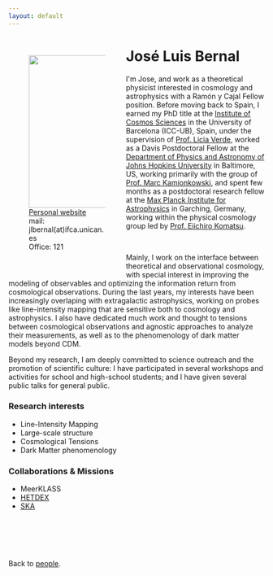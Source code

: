 ```yaml
---
layout: default
---
```




<p style="float: left; width: 30%; margin:40px"><img src="{{site.url}}/assets/imgs/People/bernaljl.jpg" style="width:224px;height:300px;"> <a href="https://jl-bernal.github.io/">Personal website</a> <br> mail: jlbernal(at)ifca.unican.es <br> Office: 121 </p>

# José Luis Bernal

I'm Jose, and work as a theoretical physicist interested in cosmology and astrophysics with a Ramón y Cajal Fellow position. Before moving back to Spain, I earned my PhD title at the [Institute of Cosmos Sciences](https://icc.ub.edu/) in the University of Barcelona (ICC-UB), Spain, under the supervision of [Prof. Licia Verde](https://liciaverde.icc.ub.edu/), worked as a Davis Postdoctoral Fellow at the [Department of Physics and Astronomy of Johns Hopkins University](https://physics-astronomy.jhu.edu/) in Baltimore, US, working primarily with the group of [Prof. Marc Kamionkowski](https://sites.krieger.jhu.edu/kamionkowski/), and spent few months as a postdoctoral research fellow at the [Max Planck Institute for Astrophysics](https://www.mpa-garching.mpg.de/) in Garching, Germany, working within the physical cosmology group led by [Prof. Eiichiro Komatsu](https://wwwmpa.mpa-garching.mpg.de/~komatsu/).

<br>

Mainly, I work on the interface between theoretical and observational cosmology, with special interest in improving the modeling of observables and optimizing the information return from cosmological observations. During the last years, my interests have been increasingly overlaping with extragalactic astrophysics, working on probes like line-intensity mapping that are sensitive both to cosmology and astrophysics. I also have dedicated much work and thought to tensions between cosmological observations and agnostic approaches to analyze their measurements, as well as to the phenomenology of dark matter models beyond CDM.

Beyond my research, I am deeply committed to science outreach and the promotion of scientific culture: I have participated in several workshops and activities for school and high-school students; and I have given several public talks for general public.

### Research interests
- Line-Intensity Mapping
- Large-scale structure
- Cosmological Tensions
- Dark Matter phenomenology

### Collaborations & Missions

- MeerKLASS
- [HETDEX](https://hetdex.org/)
- [SKA](https://www.skao.int/en)


<br>
<br>
<br>
<br>

Back to [people]({{site.url}}/people).